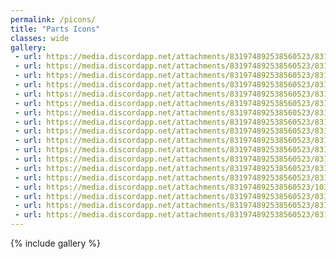 ```yaml
---
permalink: /picons/  
title: "Parts Icons"  
classes: wide  
gallery:  
 - url: https://media.discordapp.net/attachments/831974892538560523/831975039737004092/aircontrol.png  
 - url: https://media.discordapp.net/attachments/831974892538560523/831975186663604234/weight.png
 - url: https://media.discordapp.net/attachments/831974892538560523/831975081973514280/magnet_coins.png
 - url: https://media.discordapp.net/attachments/831974892538560523/831975142129270794/roll-cage-tractor.png
 - url: https://media.discordapp.net/attachments/831974892538560523/831975191408017458/wing.png
 - url: https://media.discordapp.net/attachments/831974892538560523/831975152630890586/snow-chain-icon.png
 - url: https://media.discordapp.net/attachments/831974892538560523/831975051628249188/flip-boost.png
 - url: https://media.discordapp.net/attachments/831974892538560523/831975056539123742/fumeboost.png
 - url: https://media.discordapp.net/attachments/831974892538560523/831975065960448051/jump-shock-icon.png
 - url: https://media.discordapp.net/attachments/831974892538560523/831975090920226866/rocket.png
 - url: https://media.discordapp.net/attachments/831974892538560523/831975167890554890/topspeed.png
 - url: https://media.discordapp.net/attachments/831974892538560523/831975036528623677/afterburner.png
 - url: https://media.discordapp.net/attachments/831974892538560523/831975078291046419/landing-boost.png
 - url: https://media.discordapp.net/attachments/831974892538560523/831975046171066388/exhaust_yellow.png
 - url: https://media.discordapp.net/attachments/831974892538560523/1034286865588695061/C3AD73B9-17CD-4447-86F5-769F8E5E2646.png
 - url: https://media.discordapp.net/attachments/831974892538560523/831975034289127504/coinboost.png
 - url: https://media.discordapp.net/attachments/831974892538560523/831975181211533423/tunepart_NOS.png
 - url: https://media.discordapp.net/attachments/831974892538560523/831975163036696626/thruster_icon.png
---
```



{% include gallery %}

